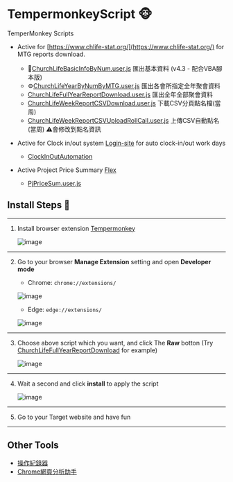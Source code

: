 # TempermonkeyScript 🐵
TemperMonkey Scripts

- Active for [https://www.chlife-stat.org/](https://www.chlife-stat.org/) for MTG reports download.
   - 👤[ChurchLifeBasicInfoByNum.user.js](https://github.com/Fi5herL/TempermonkeyScript/raw/refs/heads/main/ChurchLifeBasicInfoByNum.user.js) 匯出基本資料 (v4.3 - 配合VBA腳本版)
   - ⚙️[ChurchLifeYearByNumByMTG.user.js](https://github.com/Fi5herL/TempermonkeyScript/raw/refs/heads/main/ChurchLifeYearByNumByMTG.user.js) 匯出各會所指定全年聚會資料
   - [ChurchLifeFullYearReportDownload.user.js](https://github.com/Fi5herL/TempermonkeyScript/raw/refs/heads/main/ChurchLifeFullYearReportDownload.user.js) 匯出全年全部聚會資料
   - [ChurchLifeWeekReportCSVDownload.user.js](https://github.com/Fi5herL/TempermonkeyScript/raw/refs/heads/main/ChurchLifeWeekReportCSVDownload.user.js) 下載CSV分頁點名檔(當周)
   - [ChurchLifeWeekReportCSVUploadRollCall.user.js](https://github.com/Fi5herL/TempermonkeyScript/raw/refs/heads/main/ChurchLifeWeekReportCSVUploadRollCall.user.js) 上傳CSV自動點名(當周) ⚠️會修改到點名資訊

- Active for Clock in/out system [Login-site](https://fa-eups-saasfaprod1.fa.ocs.oraclecloud.com/) for auto clock-in/out work days
   - [ClockInOutAutomation]()

- Active Project Price Summary [Flex](https://portal.ul.com/Dashboard)
   - [PjPriceSum.user.js](https://github.com/Fi5herL/TempermonkeyScript/raw/refs/heads/main/PjPriceSum.user.js)
## Install Steps 👟

---

1. Install browser extension [Tempermonkey](https://www.tampermonkey.net/)

   ![image](https://github.com/user-attachments/assets/1bcbc6f9-3ad2-463e-8bfb-8b14f3156bda)

---

2. Go to your browser **Manage Extension** setting and open **Developer mode**

   - Chrome: ``` chrome://extensions/ ```
   
   ![image](https://github.com/user-attachments/assets/4f470393-e217-436a-8b95-02cd18ba6f3c)

   - Edge: ``` edge://extensions/ ```

   ![image](https://github.com/user-attachments/assets/399ebbaf-b8eb-49c6-a976-68fae908caac)

---

3. Choose above script which you want, and click The **Raw** botton (Try [ChurchLifeFullYearReportDownload](https://github.com/Fi5herL/TempermonkeyScript/blob/main/ChurchLifeFullYearReportDownload.user.js) for example)

   ![image](https://github.com/user-attachments/assets/00098465-2c61-4a2d-b239-c1399334a873)

---

4. Wait a second and click **install** to apply the script

   ![image](https://github.com/user-attachments/assets/1c72f724-ca68-4f8b-a977-058c3c9adf14)

---

5. Go to your Target website and have fun

---

## Other Tools

- [操作紀錄器](https://greasyfork.org/zh-CN/scripts/461403-%E6%93%8D%E4%BD%9C%E8%AE%B0%E5%BD%95%E5%99%A8)
- [Chrome網頁分析助手](https://developer.chrome.com/docs/devtools/ai-assistance?hl=zh-tw)
